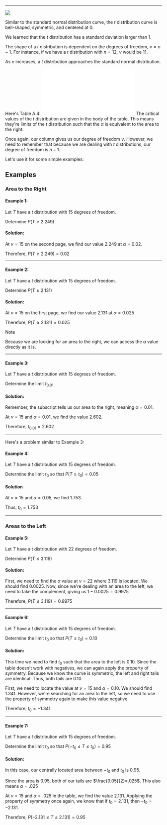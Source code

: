 - - -
![](t-distribution-curve-vs-standard-normal-curve.png)

Similar to the standard normal distribution curve, the $t$ distribution curve is bell-shaped, symmetric, and centered at 0.

We learned that the $t$ distribution has a standard deviation larger than 1. 

The shape of a $t$ distribution is dependent on the degrees of freedom, $\nu=n-1$. For instance, if we have a $t$ distribution with $n=12$, $\nu$ would be $11$.

As $\nu$ increases, a $t$ distribution approaches the standard normal distribution.

Here's Table A.4: ![](Table%20A4%20-%20Critical%20Values%20of%20the%20t%20Distribution.pdf)
The critical values of the $t$ distribution are given in the body of the table. This means they're limits of the $t$ distribution such that the $\alpha$ is equivalent to the area to the right.

Once again, our column gives us our degree of freedom $\nu$. However, we need to remember that because we are dealing with $t$ distributions, our degree of freedom is $n-1$.

Let's use it for some simple examples:

## Examples
### Area to the Right
#### Example 1:
Let $T$ have a $t$ distribution with 15 degrees of freedom.

Determine $P(T\geq 2.249)$

#### Solution:
At $\nu=15$ on the second page, we find our value $2.249$ at $\alpha=0.02$.

Therefore, $P(T\geq 2.249)=0.02$

- - -
#### Example 2:
Let $T$ have a $t$ distribution with 15 degrees of freedom.

Determine $P(T\geq 2.131)$

#### Solution:
At $\nu=15$ on the first page, we find our value $2.131$ at $\alpha=0.025$

Therefore, $P(T\geq 2.131)=0.025$

> [!note]
> Because we are looking for an area to the right, we can access the $\alpha$ value directly as it is.

- - -
#### Example 3:
Let $T$ have a $t$ distribution with 15 degrees of freedom.

Determine the limit $t_{0.01}$

#### Solution:
Remember, the subscript tells us our area to the right, meaning $\alpha=0.01$.

At $\nu=15$ and $\alpha=0.01$, we find the value $2.602$.

Therefore, $t_{0.01}=2.602$

- - -
Here's a problem similar to Example 3:
#### Example 4:
Let $T$ have a $t$ distribution with 15 degrees of freedom. 

Determine the limit $t_{0}$ so that $P(T\geq t_{0})=0.05$

#### Solution
At $\nu=15$ and $\alpha=0.05$, we find $1.753$.

Thus, $t_{0}=1.753$

- - -
### Areas to the Left
#### Example 5:
Let $T$ have a t distribution with 22 degrees of freedom.

Determine $P(T\leq 3.119)$
#### Solution:
First, we need to find the $\alpha$ value at $\nu=22$ where $3.119$ is located. We should find $0.0025$. Now, since we're dealing with an area to the left, we need to take the complement, giving us $1-0.0025=0.9975$

Therefore, $P(T\leq 3.119)=0.9975$

- - -
#### Example 6:
Let $T$ have a $t$ distribution with 15 degrees of freedom. 

Determine the limit $t_{0}$ so that $P(T\leq t_{0})=0.10$

#### Solution:
This time we need to find $t_{0}$ such that the area to the left is $0.10$. Since the table doesn't work with negatives, we can again apply the property of symmetry. Because we know the curve is symmetric, the left and right tails are identical. Thus, both tails are $0.10$. 

First, we need to locate the value at $\nu=15$ and $\alpha=0.10$. We should find $1.341$. However, we're searching for an area to the left, so we need to use the property of symmetry again to make this value negative.

Therefore, $t_{0}=-1.341$
- - -
#### Example 7:
Let $T$ have a $t$ distribution with 15 degrees of freedom.

Determine the limit $t_{0}$ so that $P(-t_{0}\leq T\leq t_{0})=0.95$

#### Solution:
In this case, our centrally located area between $-t_{0}$ and $t_{0}$ is $0.95$.

Since the area is $0.95$, both of our tails are $\frac{0.05}{2}=.025$. This also means $\alpha=.025$

At $\nu=15$ and $\alpha=.025$ in the table, we find the value $2.131$. Applying the property of symmetry once again, we know that if $t_{0}=2.131$, then $-t_{0}=-2.131$.

Therefore, $P(-2.131\leq T\leq 2.131)=0.95$




